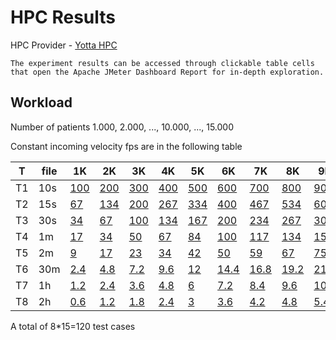 # HPC Results

HPC Provider - <a href="https://www.yac.hr/" target="_blank">Yotta HPC</a>

```{note}
The experiment results can be accessed through clickable table cells that open the Apache JMeter Dashboard Report for in-depth exploration.
```

## Workload

Number of patients 1.000, 2.000, ..., 10.000, ..., 15.000 


Constant incoming velocity fps are in the following table


|T        |file | 1K  | 2K  | 3K  | 4K  | 5K  | 6K  | 7K  | 8K  | 9K  | 10K | 11K | 12K | 13K | 14K | 15K |
|---------|-----|-----|-----|-----|-----|-----|-----|-----|-----|-----|-----|-----|-----|-----|-----|-----|
| T1      | 10s | <a href="./Reports/index.html" target="_blank">100</a> | <a href="./Reports/index.html" target="_blank">200</a> | <a href="./Reports/index.html" target="_blank">300</a> | <a href="./Reports/index.html" target="_blank">400</a> | <a href="./Reports/index.html" target="_blank">500</a> | <a href="./Reports/index.html" target="_blank">600</a> | <a href="./Reports/index.html" target="_blank">700</a> | <a href="./Reports/index.html" target="_blank">800</a> | <a href="./Reports/index.html" target="_blank">900</a> | <a href="./Reports/index.html" target="_blank">1000</a> | <a href="./Reports/index.html" target="_blank">1100</a> | <a href="./Reports/index.html" target="_blank">1200</a> | <a href="./Reports/index.html" target="_blank">1300</a> | <a href="./Reports/index.html" target="_blank">1400</a> | <a href="./Reports/index.html" target="_blank">1500</a> |
| T2      | 15s | <a href="./Reports/index.html" target="_blank">67</a>  | <a href="./Reports/index.html" target="_blank">134</a> | <a href="./Reports/index.html" target="_blank">200</a> | <a href="./Reports/index.html" target="_blank">267</a> | <a href="./Reports/index.html" target="_blank">334</a> | <a href="./Reports/index.html" target="_blank">400</a> | <a href="./Reports/index.html" target="_blank">467</a> | <a href="./Reports/index.html" target="_blank">534</a> | <a href="./Reports/index.html" target="_blank">600</a> | <a href="./Reports/index.html" target="_blank">667</a> | <a href="./Reports/index.html" target="_blank">734</a> | <a href="./Reports/index.html" target="_blank">800</a> | <a href="./Reports/index.html" target="_blank">867</a> | <a href="./Reports/index.html" target="_blank">934</a> | <a href="./Reports/index.html" target="_blank">1000</a> |
| T3      | 30s | <a href="./Reports/index.html" target="_blank">34</a>  | <a href="./Reports/index.html" target="_blank">67</a>  | <a href="./Reports/index.html" target="_blank">100</a> | <a href="./Reports/index.html" target="_blank">134</a> | <a href="./Reports/index.html" target="_blank">167</a> | <a href="./Reports/index.html" target="_blank">200</a> | <a href="./Reports/index.html" target="_blank">234</a> | <a href="./Reports/index.html" target="_blank">267</a> | <a href="./Reports/index.html" target="_blank">300</a> | <a href="./Reports/index.html" target="_blank">334</a> | <a href="./Reports/index.html" target="_blank">367</a> | <a href="./Reports/index.html" target="_blank">400</a> | <a href="./Reports/index.html" target="_blank">434</a> | <a href="./Reports/index.html" target="_blank">467</a> | <a href="./Reports/index.html" target="_blank">500</a> |
| T4      | 1m  | <a href="./Reports/index.html" target="_blank">17</a>  | <a href="./Reports/index.html" target="_blank">34</a>  | <a href="./Reports/index.html" target="_blank">50</a>  | <a href="./Reports/index.html" target="_blank">67</a>  | <a href="./Reports/index.html" target="_blank">84</a>  | <a href="./Reports/index.html" target="_blank">100</a> | <a href="./Reports/index.html" target="_blank">117</a> | <a href="./Reports/index.html" target="_blank">134</a> | <a href="./Reports/index.html" target="_blank">150</a> | <a href="./Reports/index.html" target="_blank">167</a> | <a href="./Reports/index.html" target="_blank">184</a> | <a href="./Reports/index.html" target="_blank">200</a> | <a href="./Reports/index.html" target="_blank">217</a> | <a href="./Reports/index.html" target="_blank">234</a> | <a href="./Reports/index.html" target="_blank">250</a> |
| T5      | 2m  | <a href="./Reports/index.html" target="_blank">9</a>   | <a href="./Reports/index.html" target="_blank">17</a>  | <a href="./Reports/index.html" target="_blank">23</a>  | <a href="./Reports/index.html" target="_blank">34</a>  | <a href="./Reports/index.html" target="_blank">42</a>  | <a href="./Reports/index.html" target="_blank">50</a>  | <a href="./Reports/index.html" target="_blank">59</a>  | <a href="./Reports/index.html" target="_blank">67</a>  | <a href="./Reports/index.html" target="_blank">75</a>  | <a href="./Reports/index.html" target="_blank">84</a>  | <a href="./Reports/index.html" target="_blank">92</a>  | <a href="./Reports/index.html" target="_blank">100</a> | <a href="./Reports/index.html" target="_blank">108</a> | <a href="./Reports/index.html" target="_blank">117</a> | <a href="./Reports/index.html" target="_blank">125</a> |
| T6      | 30m | <a href="./Reports/index.html" target="_blank">2.4</a> | <a href="./Reports/index.html" target="_blank">4.8</a> | <a href="./Reports/index.html" target="_blank">7.2</a> | <a href="./Reports/index.html" target="_blank">9.6</a> | <a href="./Reports/index.html" target="_blank">12</a>  | <a href="./Reports/index.html" target="_blank">14.4</a> | <a href="./Reports/index.html" target="_blank">16.8</a> | <a href="./Reports/index.html" target="_blank">19.2</a> | <a href="./Reports/index.html" target="_blank">21.6</a> | <a href="./Reports/index.html" target="_blank">24</a>  | <a href="./Reports/index.html" target="_blank">26.4</a> | <a href="./Reports/index.html" target="_blank">28.8</a> | <a href="./Reports/index.html" target="_blank">31.2</a> | <a href="./Reports/index.html" target="_blank">33.6</a> | <a href="./Reports/index.html" target="_blank">36</a>  |
| T7      | 1h  | <a href="./Reports/index.html" target="_blank">1.2</a> | <a href="./Reports/index.html" target="_blank">2.4</a> | <a href="./Reports/index.html" target="_blank">3.6</a> | <a href="./Reports/index.html" target="_blank">4.8</a> | <a href="./Reports/index.html" target="_blank">6</a>   | <a href="./Reports/index.html" target="_blank">7.2</a> | <a href="./Reports/index.html" target="_blank">8.4</a> | <a href="./Reports/index.html" target="_blank">9.6</a> | <a href="./Reports/index.html" target="_blank">10.8</a> | <a href="./Reports/index.html" target="_blank">12</a>  | <a href="./Reports/index.html" target="_blank">13.2</a> | <a href="./Reports/index.html" target="_blank">14.4</a> | <a href="./Reports/index.html" target="_blank">15.6</a> | <a href="./Reports/index.html" target="_blank">16.8</a> | <a href="./Reports/index.html" target="_blank">18</a>  |
| T8      | 2h  | <a href="./Reports/index.html" target="_blank">0.6</a> | <a href="./Reports/index.html" target="_blank">1.2</a> | <a href="./Reports/index.html" target="_blank">1.8</a> | <a href="./Reports/index.html" target="_blank">2.4</a> | <a href="./Reports/index.html" target="_blank">3</a>   | <a href="./Reports/index.html" target="_blank">3.6</a> | <a href="./Reports/index.html" target="_blank">4.2</a> | <a href="./Reports/index.html" target="_blank">4.8</a> | <a href="./Reports/index.html" target="_blank">5.4</a> | <a href="./Reports/index.html" target="_blank">6</a>   | <a href="./Reports/index.html" target="_blank">6.6</a> | <a href="./Reports/index.html" target="_blank">7.2</a> | <a href="./Reports/index.html" target="_blank">7.8</a> | <a href="./Reports/index.html" target="_blank">8.4</a> | <a href="./Reports/index.html" target="_blank">9</a>   |


A total of 8*15=120 test cases

